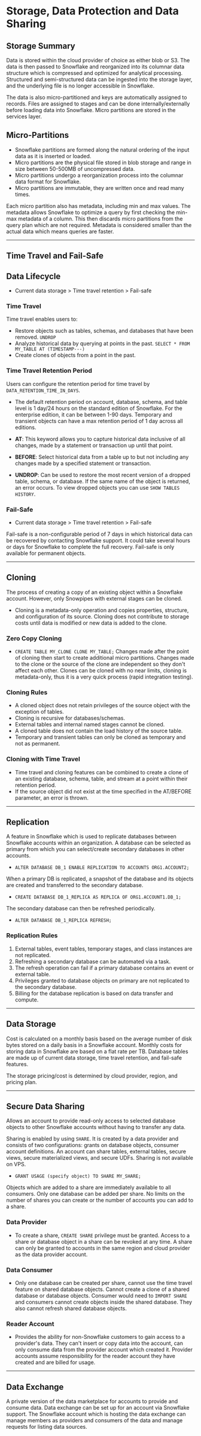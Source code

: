 # Storage, Data Protection and Data Sharing

## Storage Summary

Data is stored within the cloud provider of choice as either blob or S3. The data is then passed to Snowflake and reorganized into its columnar data structure which is compressed and optimized for analytical processing. Structured and semi-structured data can be ingested into the storage layer, and the underlying file is no longer accessible in Snowflake.

The data is also micro-partitioned and keys are automatically assigned to records. Files are assigned to stages and can be done internally/externally before loading data into Snowflake. Micro partitions are stored in the services layer.

## Micro-Partitions

- Snowflake partitions are formed along the natural ordering of the input data as it is inserted or loaded.
- Micro partitions are the physical file stored in blob storage and range in size between 50-500MB of uncompressed data.
- Micro partitions undergo a reorganization process into the columnar data format for Snowflake.
- Micro partitions are immutable, they are written once and read many times.

Each micro partition also has metadata, including min and max values. The metadata allows Snowflake to optimize a query by first checking the min-max metadata of a column. This then discards micro partitions from the query plan which are not required. Metadata is considered smaller than the actual data which means queries are faster.

---

## Time Travel and Fail-Safe

## Data Lifecycle

- Current data storage > Time travel retention > Fail-safe

### Time Travel

Time travel enables users to:

- Restore objects such as tables, schemas, and databases that have been removed. `UNDROP`
- Analyze historical data by querying at points in the past. `SELECT * FROM MY_TABLE AT (TIMESTAMP---)`
- Create clones of objects from a point in the past.

### Time Travel Retention Period

Users can configure the retention period for time travel by `DATA_RETENTION_TIME_IN_DAYS`.

- The default retention period on account, database, schema, and table level is 1 day/24 hours on the standard edition of Snowflake. For the enterprise edition, it can be between 1-90 days. Temporary and transient objects can have a max retention period of 1 day across all editions.

- **AT**: This keyword allows you to capture historical data inclusive of all changes, made by a statement or transaction up until that point.
- **BEFORE**: Select historical data from a table up to but not including any changes made by a specified statement or transaction.
- **UNDROP**: Can be used to restore the most recent version of a dropped table, schema, or database. If the same name of the object is returned, an error occurs. To view dropped objects you can use `SHOW TABLES HISTORY`.

### Fail-Safe

- Current data storage > Time travel retention > Fail-safe

Fail-safe is a non-configurable period of 7 days in which historical data can be recovered by contacting Snowflake support. It could take several hours or days for Snowflake to complete the full recovery. Fail-safe is only available for permanent objects.

---

## Cloning

The process of creating a copy of an existing object within a Snowflake account. However, only Snowpipes with external stages can be cloned.

- Cloning is a metadata-only operation and copies properties, structure, and configuration of its source. Cloning does not contribute to storage costs until data is modified or new data is added to the clone.

### Zero Copy Cloning

- `CREATE TABLE MY_CLONE CLONE MY_TABLE;` Changes made after the point of cloning then start to create additional micro partitions. Changes made to the clone or the source of the clone are independent so they don't affect each other. Clones can be cloned with no near limits, cloning is metadata-only, thus it is a very quick process (rapid integration testing).

### Cloning Rules

- A cloned object does not retain privileges of the source object with the exception of tables.
- Cloning is recursive for databases/schemas.
- External tables and internal named stages cannot be cloned.
- A cloned table does not contain the load history of the source table.
- Temporary and transient tables can only be cloned as temporary and not as permanent.

### Cloning with Time Travel

- Time travel and cloning features can be combined to create a clone of an existing database, schema, table, and stream at a point within their retention period.
- If the source object did not exist at the time specified in the AT/BEFORE parameter, an error is thrown.

---

## Replication

A feature in Snowflake which is used to replicate databases between Snowflake accounts within an organization. A database can be selected as primary from which you can select/create secondary databases in other accounts.

- `ALTER DATABASE DB_1 ENABLE REPLICATION TO ACCOUNTS ORG1.ACCOUNT2;`

When a primary DB is replicated, a snapshot of the database and its objects are created and transferred to the secondary database.

- `CREATE DATABASE DB_1_REPLICA AS REPLICA OF ORG1.ACCOUNT1.DB_1;`

The secondary database can then be refreshed periodically.

- `ALTER DATABASE DB_1_REPLICA REFRESH;`

### Replication Rules

1. External tables, event tables, temporary stages, and class instances are not replicated.
2. Refreshing a secondary database can be automated via a task.
3. The refresh operation can fail if a primary database contains an event or external table.
4. Privileges granted to database objects on primary are not replicated to the secondary database.
5. Billing for the database replication is based on data transfer and compute.

---

## Data Storage

Cost is calculated on a monthly basis based on the average number of disk bytes stored on a daily basis in a Snowflake account. Monthly costs for storing data in Snowflake are based on a flat rate per TB. Database tables are made up of current data storage, time travel retention, and fail-safe features.

The storage pricing/cost is determined by cloud provider, region, and pricing plan.

---

## Secure Data Sharing

Allows an account to provide read-only access to selected database objects to other Snowflake accounts without having to transfer any data.

Sharing is enabled by using `SHARE`. It is created by a data provider and consists of two configurations: grants on database objects, consumer account definitions. An account can share tables, external tables, secure views, secure materialized views, and secure UDFs. Sharing is not available on VPS.

- `GRANT USAGE (specify object) TO SHARE MY_SHARE;`

Objects which are added to a share are immediately available to all consumers. Only one database can be added per share. No limits on the number of shares you can create or the number of accounts you can add to a share.

### Data Provider

- To create a share, `CREATE SHARE` privilege must be granted. Access to a share or database object in a share can be revoked at any time. A share can only be granted to accounts in the same region and cloud provider as the data provider account.

### Data Consumer

- Only one database can be created per share, cannot use the time travel feature on shared database objects. Cannot create a clone of a shared database or database objects. Consumer would need to `IMPORT SHARE` and consumers cannot create objects inside the shared database. They also cannot refresh shared database objects.

### Reader Account

- Provides the ability for non-Snowflake customers to gain access to a provider's data. They can't insert or copy data into the account, can only consume data from the provider account which created it. Provider accounts assume responsibility for the reader account they have created and are billed for usage.

---

## Data Exchange

A private version of the data marketplace for accounts to provide and consume data. Data exchange can be set up for an account via Snowflake support. The Snowflake account which is hosting the data exchange can manage members as providers and consumers of the data and manage requests for listing data sources.

